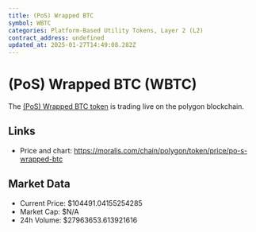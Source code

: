 ```yaml
---
title: (PoS) Wrapped BTC
symbol: WBTC
categories: Platform-Based Utility Tokens, Layer 2 (L2)
contract_address: undefined
updated_at: 2025-01-27T14:49:08.282Z
---
```


# (PoS) Wrapped BTC (WBTC)
The [(PoS) Wrapped BTC token](https://moralis.com/chain/polygon/token/price/po-s-wrapped-btc) is trading live on the polygon blockchain.

## Links
- Price and chart: https://moralis.com/chain/polygon/token/price/po-s-wrapped-btc

## Market Data
- Current Price: $104491.04155254285
- Market Cap: $N/A
- 24h Volume: $27963653.613921616
